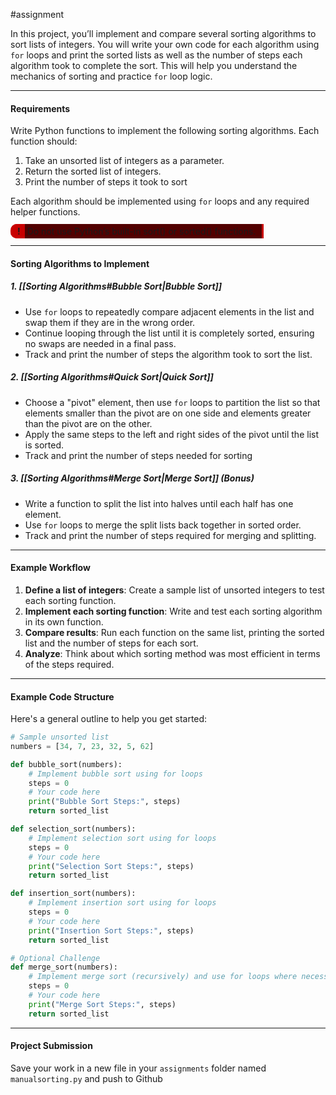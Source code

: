 #assignment 


In this project, you’ll implement and compare several sorting algorithms to sort lists of integers. You will write your own code for each algorithm using `for` loops and print the sorted lists as well as the number of steps each algorithm took to complete the sort. This will help you understand the mechanics of sorting and practice `for` loop logic.

---
#### Requirements
Write Python functions to implement the following sorting algorithms. Each function should:
1. Take an unsorted list of integers as a parameter.
2. Return the sorted list of integers.
3. Print the number of steps it took to sort

Each algorithm should be implemented using `for` loops and any required helper functions. 

<span style="position: relative; font-weight: 700;background-color: #C80000; border-bottom: 2px solid #C80000;padding-top:1px; padding-bottom:1px;  padding-left: 11px; padding-right: 7px;border-top: 2px solid #C80000; border-radius:10px 0px 0px 10px;">!</span><span style= "background-color: #520000; margin-left:-14px;padding:3px;padding-left:14px; padding-right:10px;border-right:3px solid #C80000"> Do not use Python’s built-in sort() or sorted() functions.</span>

---
#### Sorting Algorithms to Implement

##### 1. [[Sorting Algorithms#Bubble Sort|Bubble Sort]]
- Use `for` loops to repeatedly compare adjacent elements in the list and swap them if they are in the wrong order.
- Continue looping through the list until it is completely sorted, ensuring no swaps are needed in a final pass.
- Track and print the number of steps the algorithm took to sort the list.

##### 2. [[Sorting Algorithms#Quick Sort|Quick Sort]]
- Choose a "pivot" element, then use `for` loops to partition the list so that elements smaller than the pivot are on one side and elements greater than the pivot are on the other.
- Apply the same steps to the left and right sides of the pivot until the list is sorted.
- Track and print the number of steps needed for sorting

##### 3. [[Sorting Algorithms#Merge Sort|Merge Sort]] (Bonus)
- Write a function to split the list into halves until each half has one element.
- Use `for` loops to merge the split lists back together in sorted order.
- Track and print the number of steps required for merging and splitting.

---
#### Example Workflow

1. **Define a list of integers**: Create a sample list of unsorted integers to test each sorting function. 
2. **Implement each sorting function**: Write and test each sorting algorithm in its own function.
3. **Compare results**: Run each function on the same list, printing the sorted list and the number of steps for each sort.
4. **Analyze**: Think about which sorting method was most efficient in terms of the steps required.

---
#### Example Code Structure

Here's a general outline to help you get started:

```python
# Sample unsorted list
numbers = [34, 7, 23, 32, 5, 62]

def bubble_sort(numbers):
    # Implement bubble sort using for loops
    steps = 0
    # Your code here
    print("Bubble Sort Steps:", steps)
    return sorted_list

def selection_sort(numbers):
    # Implement selection sort using for loops
    steps = 0
    # Your code here
    print("Selection Sort Steps:", steps)
    return sorted_list

def insertion_sort(numbers):
    # Implement insertion sort using for loops
    steps = 0
    # Your code here
    print("Insertion Sort Steps:", steps)
    return sorted_list

# Optional Challenge
def merge_sort(numbers):
    # Implement merge sort (recursively) and use for loops where necessary
    steps = 0
    # Your code here
    print("Merge Sort Steps:", steps)
    return sorted_list
```

---
#### Project Submission
Save your work in a new file in your `assignments` folder named `manualsorting.py` and push to Github
